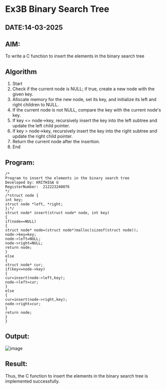 # Ex3B Binary Search Tree
## DATE:14-03-2025
## AIM:
To write a C function to insert the elements in the binary search tree

## Algorithm
1. Start 
2. Check if the current node is NULL; if true, create a new node with the given key. 
3. Allocate memory for the new node, set its key, and initialize its left and right children to 
NULL. 
4. If the current node is not NULL, compare the key with the current node's key. 
5. If key <= node->key, recursively insert the key into the left subtree and update the left child 
pointer. 
6. If key > node->key, recursively insert the key into the right subtree and update the right 
child pointer. 
7. Return the current node after the insertion. 
8. End

## Program:
```
/*
Program to insert the elements in the binary search tree
Developed by: KRITHIGA U
RegisterNumber:  212223240076
*/
/*struct node { 
int key; 
struct node *left, *right; 
};*/ 
struct node* insert(struct node* node, int key) 
{ 
if(node==NULL) 
{ 
struct node* node=(struct node*)malloc(sizeof(struct node)); 
node->key=key; 
node->left=NULL; 
node->right=NULL; 
return node; 
} 
else 
{ 
struct node* cur; 
if(key<=node->key) 
{ 
cur=insert(node->left,key); 
node->left=cur; 
}   
else 
{ 
cur=insert(node->right,key); 
node->right=cur; 
} 
return node; 
} 
} 
```

## Output:

![image](https://github.com/user-attachments/assets/4e968826-5ea7-40ed-b527-2c399e6f82a5)


## Result:
Thus, the C function to insert the elements in the binary search tree is implemented successfully.
